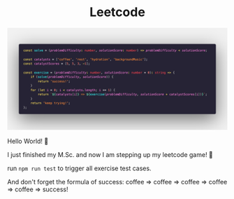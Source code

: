 <h1 align="center">
  Leetcode
</h1>
<div align="center">
  <img src="code.png" alt="Simple LinkedList example" />
</div>

Hello World! 👋

I just finished my M.Sc. and now I am stepping up my leetcode game! 🚀

run `npm run test` to trigger all exercise test cases.

And don't forget the formula of success: coffee => coffee => coffee => coffee => coffee => success!
